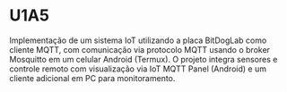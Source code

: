 # U1A5
Implementação de um sistema IoT utilizando a placa BitDogLab como cliente MQTT, com comunicação via protocolo MQTT usando o broker Mosquitto em um celular Android (Termux). O projeto integra sensores e controle remoto com visualização via IoT MQTT Panel (Android) e um cliente adicional em PC para monitoramento.
